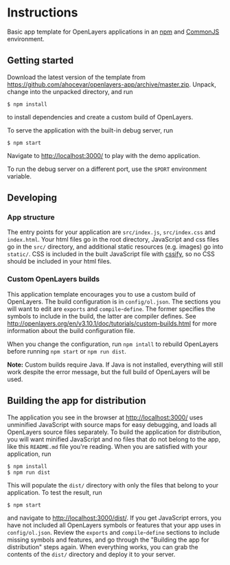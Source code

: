 # Instructions

Basic app template for OpenLayers applications in an [npm](https://www.npmjs.com) and [CommonJS](http://www.commonjs.org) environment.

## Getting started

Download the latest version of the template from https://github.com/ahocevar/openlayers-app/archive/master.zip. Unpack, change into the unpacked directory, and run

```
$ npm install
```

to install dependencies and create a custom build of OpenLayers.

To serve the application with the built-in debug server, run

```
$ npm start
```

Navigate to [http://localhost:3000/](http://localhost:3000/) to play with the demo application.

To run the debug server on a different port, use the `$PORT` environment variable.

## Developing

### App structure

The entry points for your application are `src/index.js`, `src/index.css` and `index.html`. Your html files go in the root directory, JavaScript and css files go in the `src/` directory, and additional static resources (e.g. images) go into `static/`. CSS is included in the built JavaScript file with [cssify](https://www.npmjs.com/package/cssify), so no CSS should be included in your html files.

### Custom OpenLayers builds

This application template encourages you to use a custom build of OpenLayers. The build configuration is in `config/ol.json`. The sections you will want to edit are `exports` and `compile`-`define`. The former specifies the symbols to include in the build, the latter are compiler defines. See http://openlayers.org/en/v3.10.1/doc/tutorials/custom-builds.html for more information about the build configuration file.

When you change the configuration, run `npm intall` to rebuild OpenLayers before running `npm start` or `npm run dist`.

**Note:** Custom builds require Java. If Java is not installed, everything will still work despite the error message, but the full build of OpenLayers will be used.

## Building the app for distribution

The application you see in the browser at [http://localhost:3000/](http://localhost:3000/) uses unminified JavaScript with source maps for easy debugging, and loads all OpenLayers source files separately. To build the application for distribution, you will want minified JavaScript and no files that do not belong to the app, like this `README.md` file you're reading. When you are satisfied with your application, run

```
$ npm install
$ npm run dist
```

This will populate the `dist/` directory with only the files that belong to your application. To test the result, run

```
$ npm start
```

and navigate to [http://localhost:3000/dist/](http://localhost:3000/dist/). If you get JavaScript errors, you have not included all OpenLayers symbols or features that your app uses in `config/ol.json`. Review the `exports` and `compile`-`define` sections to include missing symbols and features, and go through the "Building the app for distribution" steps again. When everything works, you can grab the contents of the `dist/` directory and deploy it to your server.
